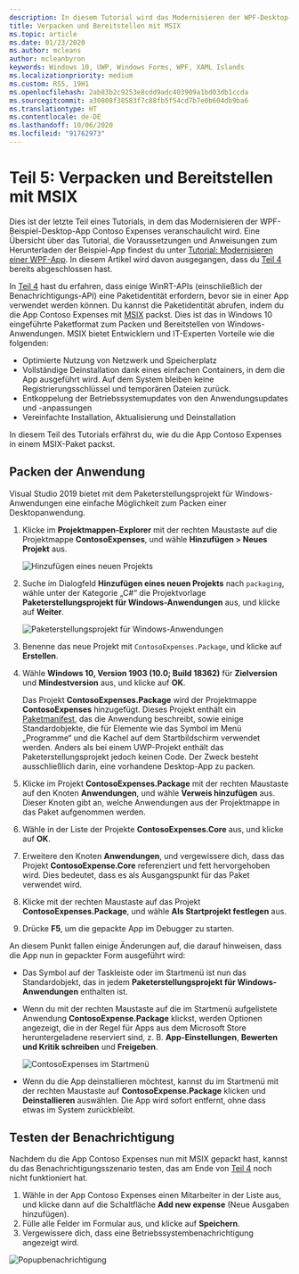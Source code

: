 ```yaml
---
description: In diesem Tutorial wird das Modernisieren der WPF-Desktop-Beispiel-App „Contoso Expenses“ veranschaulicht.
title: Verpacken und Bereitstellen mit MSIX
ms.topic: article
ms.date: 01/23/2020
ms.author: mcleans
author: mcleanbyron
keywords: Windows 10, UWP, Windows Forms, WPF, XAML Islands
ms.localizationpriority: medium
ms.custom: RS5, 19H1
ms.openlocfilehash: 2ab83b2c9253e8cdd9adc403909a1bd03db1ccda
ms.sourcegitcommit: a30808f38583f7c88fb5f54cd7b7e0b604db9ba6
ms.translationtype: HT
ms.contentlocale: de-DE
ms.lasthandoff: 10/06/2020
ms.locfileid: "91762973"
---
```

# <a name="part-5-package-and-deploy-with-msix"></a>Teil 5: Verpacken und Bereitstellen mit MSIX

Dies ist der letzte Teil eines Tutorials, in dem das Modernisieren der WPF-Beispiel-Desktop-App Contoso Expenses veranschaulicht wird. Eine Übersicht über das Tutorial, die Voraussetzungen und Anweisungen zum Herunterladen der Beispiel-App findest du unter [Tutorial: Modernisieren einer WPF-App](modernize-wpf-tutorial.md). In diesem Artikel wird davon ausgegangen, dass du [Teil 4](modernize-wpf-tutorial-4.md) bereits abgeschlossen hast.

In [Teil 4](modernize-wpf-tutorial-4.md) hast du erfahren, dass einige WinRT-APIs (einschließlich der Benachrichtigungs-API) eine Paketidentität erfordern, bevor sie in einer App verwendet werden können. Du kannst die Paketidentität abrufen, indem du die App Contoso Expenses mit [MSIX](/windows/msix) packst. Dies ist das in Windows 10 eingeführte Paketformat zum Packen und Bereitstellen von Windows-Anwendungen. MSIX bietet Entwicklern und IT-Experten Vorteile wie die folgenden:

- Optimierte Nutzung von Netzwerk und Speicherplatz
- Vollständige Deinstallation dank eines einfachen Containers, in dem die App ausgeführt wird. Auf dem System bleiben keine Registrierungsschlüssel und temporären Dateien zurück.
- Entkoppelung der Betriebssystemupdates von den Anwendungsupdates und -anpassungen
- Vereinfachte Installation, Aktualisierung und Deinstallation

In diesem Teil des Tutorials erfährst du, wie du die App Contoso Expenses in einem MSIX-Paket packst.

## <a name="package-the-application"></a>Packen der Anwendung

Visual Studio 2019 bietet mit dem Paketerstellungsprojekt für Windows-Anwendungen eine einfache Möglichkeit zum Packen einer Desktopanwendung. 

1. Klicke im **Projektmappen-Explorer** mit der rechten Maustaste auf die Projektmappe **ContosoExpenses**, und wähle **Hinzufügen > Neues Projekt** aus.

    ![Hinzufügen eines neuen Projekts](images/wpf-modernize-tutorial/AddNewProject.png)

3. Suche im Dialogfeld **Hinzufügen eines neuen Projekts** nach `packaging`, wähle unter der Kategorie „C#“ die Projektvorlage **Paketerstellungsprojekt für Windows-Anwendungen** aus, und klicke auf **Weiter**.

    ![Paketerstellungsprojekt für Windows-Anwendungen](images/wpf-modernize-tutorial/WAP.png)

4. Benenne das neue Projekt mit `ContosoExpenses.Package`, und klicke auf **Erstellen**.

5. Wähle **Windows 10, Version 1903 (10.0; Build 18362)** für **Zielversion** und **Mindestversion** aus, und klicke auf **OK**.

    Das Projekt **ContosoExpenses.Package** wird der Projektmappe **ContosoExpenses** hinzugefügt. Dieses Projekt enthält ein [Paketmanifest](/uwp/schemas/appxpackage/uapmanifestschema/schema-root), das die Anwendung beschreibt, sowie einige Standardobjekte, die für Elemente wie das Symbol im Menü „Programme“ und die Kachel auf dem Startbildschirm verwendet werden. Anders als bei einem UWP-Projekt enthält das Paketerstellungsprojekt jedoch keinen Code. Der Zweck besteht ausschließlich darin, eine vorhandene Desktop-App zu packen.

6. Klicke im Projekt **ContosoExpenses.Package** mit der rechten Maustaste auf den Knoten **Anwendungen**, und wähle **Verweis hinzufügen** aus. Dieser Knoten gibt an, welche Anwendungen aus der Projektmappe in das Paket aufgenommen werden.

6. Wähle in der Liste der Projekte **ContosoExpenses.Core** aus, und klicke auf **OK**.

7. Erweitere den Knoten **Anwendungen**, und vergewissere dich, dass das Projekt **ContosoExpense.Core** referenziert und fett hervorgehoben wird. Dies bedeutet, dass es als Ausgangspunkt für das Paket verwendet wird.

8. Klicke mit der rechten Maustaste auf das Projekt **ContosoExpenses.Package**, und wähle **Als Startprojekt festlegen** aus.

9. Drücke **F5**, um die gepackte App im Debugger zu starten.

An diesem Punkt fallen einige Änderungen auf, die darauf hinweisen, dass die App nun in gepackter Form ausgeführt wird:

- Das Symbol auf der Taskleiste oder im Startmenü ist nun das Standardobjekt, das in jedem **Paketerstellungsprojekt für Windows-Anwendungen** enthalten ist.
- Wenn du mit der rechten Maustaste auf die im Startmenü aufgelistete Anwendung **ContosoExpense.Package** klickst, werden Optionen angezeigt, die in der Regel für Apps aus dem Microsoft Store heruntergeladene reserviert sind, z. B. **App-Einstellungen**, **Bewerten und Kritik schreiben** und **Freigeben**.

    ![ContosoExpenses im Startmenü](images/wpf-modernize-tutorial/StartMenu.png)

- Wenn du die App deinstallieren möchtest, kannst du im Startmenü mit der rechten Maustaste auf **ContosoExpense.Package** klicken und **Deinstallieren** auswählen. Die App wird sofort entfernt, ohne dass etwas im System zurückbleibt.

## <a name="test-the-notification"></a>Testen der Benachrichtigung

Nachdem du die App Contoso Expenses nun mit MSIX gepackt hast, kannst du das Benachrichtigungsszenario testen, das am Ende von [Teil 4](modernize-wpf-tutorial-4.md) noch nicht funktioniert hat.

1. Wähle in der App Contoso Expenses einen Mitarbeiter in der Liste aus, und klicke dann auf die Schaltfläche **Add new expense** (Neue Ausgaben hinzufügen).
2. Fülle alle Felder im Formular aus, und klicke auf **Speichern**.
3. Vergewissere dich, dass eine Betriebssystembenachrichtigung angezeigt wird.

![Popupbenachrichtigung](images/wpf-modernize-tutorial/ToastNotification.png)